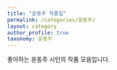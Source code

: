 ```yaml
---
title: "윤동주 작품집"
permalink: /categories/윤동주/
layout: category
author_profile: true
taxonomy: 윤동주
---
```


좋아하는 윤동주 시인의 작품 모음입니다.
